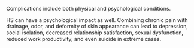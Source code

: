 Complications include both physical and psychological conditions.

HS can have a psychological impact as well. Combining chronic pain with drainage, odor, and deformity of skin appearance can lead to depression, social isolation, decreased relationship satisfaction, sexual dysfunction, reduced work productivity, and even suicide in extreme cases.